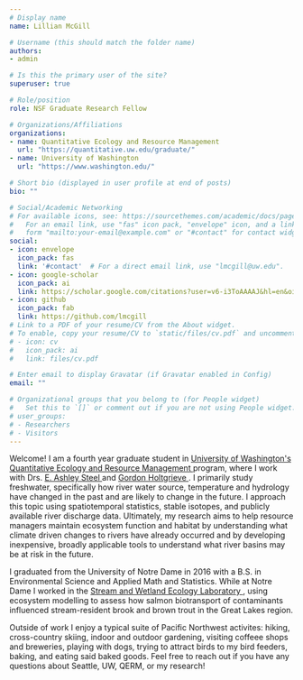 ```yaml
---
# Display name
name: Lillian McGill

# Username (this should match the folder name)
authors:
- admin

# Is this the primary user of the site?
superuser: true

# Role/position
role: NSF Graduate Research Fellow

# Organizations/Affiliations
organizations:
- name: Quantitative Ecology and Resource Management
  url: "https://quantitative.uw.edu/graduate/"
- name: University of Washington 
  url: "https://www.washington.edu/"

# Short bio (displayed in user profile at end of posts)
bio: "" 

# Social/Academic Networking
# For available icons, see: https://sourcethemes.com/academic/docs/page-builder/#icons
#   For an email link, use "fas" icon pack, "envelope" icon, and a link in the
#   form "mailto:your-email@example.com" or "#contact" for contact widget.
social:
- icon: envelope
  icon_pack: fas
  link: '#contact'  # For a direct email link, use "lmcgill@uw.edu".
- icon: google-scholar
  icon_pack: ai
  link: https://scholar.google.com/citations?user=v6-i3ToAAAAJ&hl=en&oi=ao
- icon: github
  icon_pack: fab
  link: https://github.com/lmcgill
# Link to a PDF of your resume/CV from the About widget.
# To enable, copy your resume/CV to `static/files/cv.pdf` and uncomment the lines below.
# - icon: cv
#   icon_pack: ai
#   link: files/cv.pdf

# Enter email to display Gravatar (if Gravatar enabled in Config)
email: ""

# Organizational groups that you belong to (for People widget)
#   Set this to `[]` or comment out if you are not using People widget.
# user_groups:
# - Researchers
# - Visitors
---
```


Welcome! I am a fourth year graduate student in <a href="https://uw.edu/"> University of Washington's </a> <a href="https://quantitative.uw.edu/graduate/"> Quantitative Ecology and Resource Management </a> program, where I work with Drs. <a href="https://www.fs.fed.us/pnw/lwm/aem/people/steel.html/"> E. Ashley Steel </a> and <a href="http://holtgrievelab.uw.edu/"> Gordon Holtgrieve </a>. I primarily study freshwater, specifically how river water source, temperature and hydrology have changed in the past and are likely to change in the future. I approach this topic using spatiotemporal statistics, stable isotopes, and publicly available river discharge data. Ultimately, my research aims to help resource managers maintain ecosystem function and habitat by understanding what climate driven changes to rivers have already occurred and by developing inexpensive, broadly applicable tools to understand what river basins may be at risk in the future.

I graduated from the University of Notre Dame in 2016 with a B.S. in Environmental Science and Applied Math and Statistics. While at Notre Dame I worked in the <a href="https://swel.nd.edu/"> Stream and Wetland Ecology Laboratory </a>, using ecosystem modelling to assess how salmon biotransport of contaminants influenced stream-resident brook and brown trout in the Great Lakes region.  

Outside of work I enjoy a typical suite of Pacific Northwest activites: hiking, cross-country skiing, indoor and outdoor gardening, visiting coffeee shops and breweries, playing with dogs, trying to attract birds to my bird feeders, baking, and eating said baked goods. Feel free to reach out if you have any questions about Seattle, UW, QERM, or my research!  

